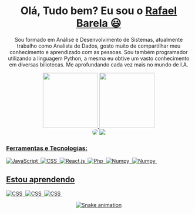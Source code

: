 <div>
  <h1 align="center">
    Olá, Tudo bem? Eu sou o 
    <a href="https://www.linkedin.com/in/rafael-barela-0718091b2/">Rafael Barela 😃️</a>
  </h1>
  
  <p align="center">
    Sou formado em Análise e Desenvolvimento de Sistemas, atualmente trabalho como Analista de Dados, gosto muito de compartilhar meu conhecimento e aprendizado com as pessoas. Sou também programador utilizando a linguagem Python, a mesma eu obtive um vasto conhecimento em diversas biliotecas. Me aprofundando cada vez mais no mundo de I.A.
  </p>
  
  
<div align="center">
  <a href="https://github.com/RafaBarela">
    <img height="150em" src="https://github-readme-stats.vercel.app/api?username=RafaBarela&count_private=true&include_all_commits=true&show_icons=true&theme=dracula&hide_border=false&show_owner=true"/>  
    <img height="150em" src="https://github-readme-stats.vercel.app/api/top-langs/?username=RafaBarela&theme=dracula&hide_border=false&&layout=compact"/>
  </a>
</div>  
  
  
 <div align="center"> 
<a href="https://www.linkedin.com/in/rafael-barela-0718091b2/" target="_blank"><img src="https://img.shields.io/badge/-LinkedIn-%230077B5?style=for-the-badge&logo=linkedin&logoColor=white" style="border-radius: 30px" target="_blank"></a> <a href="https://www.instagram.com/barela.sccp/" target="_blank"><img src="https://img.shields.io/badge/-Instagram-%23E4405F?style=for-the-badge&logo=instagram&logoColor=white"</a> 
 </div> 
  
  
### Ferramentas e Tecnologias:


![JavaScript](https://img.shields.io/badge/-Python-0D1117?style=for-the-badge&logo=python&labelColor=0D1117)&nbsp;
![CSS](https://img.shields.io/badge/-Pandas-0D1117?style=for-the-badge&logo=pandas&labelColor=0D1117)&nbsp;
![React.js](https://img.shields.io/badge/-Selenium-0D1117?style=for-the-badge&logo=Selenium&labelColor=0D1117)&nbsp;
![Php](https://img.shields.io/badge/-Flask-0D1117?style=for-the-badge&logo=Flask&labelColor=0D1117)&nbsp; 
![Numpy](https://img.shields.io/badge/-Numpy-0D1117?style=for-the-badge&logo=numpy&labelColor=0D1117)&nbsp;
![Numpy](https://img.shields.io/badge/-OpenCV-0D1117?style=for-the-badge&logo=opencv&labelColor=0D1117)&nbsp; 
  
  
## Estou aprendendo
![CSS](https://img.shields.io/badge/-scikitlearn-0D1117?style=for-the-badge&logo=scikitlearn&labelColor=0D1117)&nbsp;
![CSS](https://img.shields.io/badge/-Django-0D1117?style=for-the-badge&logo=django&labelColor=0D1117)&nbsp;
![CSS](https://img.shields.io/badge/-PowerBI-0D1117?style=for-the-badge&logo=powerbi&labelColor=0D1117)&nbsp;

  
  <div align="center">

  ![Snake animation](https://github.com/danielbped/danielbped/blob/output/github-contribution-grid-snake.svg)
  
</div>

          
